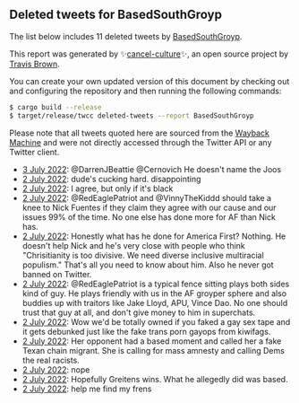 ## Deleted tweets for BasedSouthGroyp

The list below includes 11 deleted tweets by
[BasedSouthGroyp](https://twitter.com/BasedSouthGroyp).



This report was generated by ✨[cancel-culture](https://github.com/travisbrown/cancel-culture)✨,
an open source project by [Travis Brown](https://twitter.com/travisbrown).

You can create your own updated version of this document by checking out and configuring the
repository and then running the following commands:

```bash
$ cargo build --release
$ target/release/twcc deleted-tweets --report BasedSouthGroyp
```

Please note that all tweets quoted here are sourced from the
[Wayback Machine](https://web.archive.org) and were not directly accessed through the Twitter API or
any Twitter client.

* [ 3 July 2022](https://web.archive.org/web/20220703014522/https://twitter.com/BasedSouthGroyp/status/1543410540369694720): @DarrenJBeattie @Cernovich He doesn't name the Joos <!--1543410540369694720-->
* [ 2 July 2022](https://web.archive.org/web/20220702234741/https://twitter.com/BasedSouthGroyp/status/1543380810518372352): dude's cucking hard. disappointing <!--1543380810518372352-->
* [ 2 July 2022](https://web.archive.org/web/20220702234655/https://twitter.com/BasedSouthGroyp/status/1543380355075362816): I agree, but only if it's black <!--1543380355075362816-->
* [ 2 July 2022](https://web.archive.org/web/20220702214441/https://twitter.com/BasedSouthGroyp/status/1543349474310836224): @RedEaglePatriot and @VinnyTheKiddd  should take a knee to Nick Fuentes if they claim they agree with our cause and our issues 99% of the time. No one else has done more for AF than Nick has. <!--1543349764002947072-->
* [ 2 July 2022](https://web.archive.org/web/20220702214441/https://twitter.com/BasedSouthGroyp/status/1543349474310836224): Honestly what has he done for America First? Nothing. He doesn't help Nick and he's very close with people who think "Chrisitianity is too divisive. We need diverse inclusive multiracial populism." That's all you need to know about him. Also he never got banned on Twitter. <!--1543349474310836224-->
* [ 2 July 2022](https://web.archive.org/web/20220702214441/https://twitter.com/BasedSouthGroyp/status/1543349474310836224): @RedEaglePatriot is a typical fence sitting plays both sides kind of guy. He plays friendly with us in the AF groyper sphere and also buddies up with traitors like Jake Lloyd, APU, Vince Dao. No one should trust that guy at all, and don't give money to him in superchats. <!--1543348875632599040-->
* [ 2 July 2022](https://web.archive.org/web/20220702201650/https://twitter.com/BasedSouthGroyp/status/1543327625451429889): Wow we'd be totally owned if you faked a gay sex tape and it gets debunked just like the fake trans porn gayops from kiwifags. <!--1543327625451429889-->
* [ 2 July 2022](https://web.archive.org/web/20220702175804/https://twitter.com/BasedSouthGroyp/status/1543292506384711680): Her opponent had a based moment and called her a fake Texan chain migrant. She is calling for mass amnesty and calling Dems the real racists. <!--1543292506384711680-->
* [ 2 July 2022](https://web.archive.org/web/20220702061606/https://twitter.com/BasedSouthGroyp/status/1543116097573990400): nope <!--1543116097573990400-->
* [ 2 July 2022](https://web.archive.org/web/20220702061447/https://twitter.com/BasedSouthGroyp/status/1543115817172082688): Hopefully Greitens wins. What he allegedly did was based. <!--1543115817172082688-->
* [ 2 July 2022](https://web.archive.org/web/20220702053618/https://twitter.com/BasedSouthGroyp/status/1543105959609847809): help me find my frens <!--1543105959609847809-->

